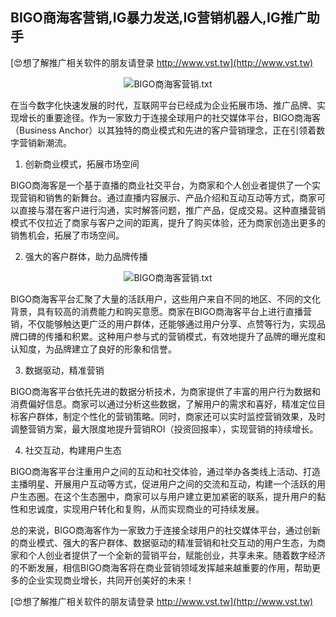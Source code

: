 ## **BIGO商海客营销,IG暴力发送,IG营销机器人,IG推广助手**

[😍想了解推广相关软件的朋友请登录 http://www.vst.tw](http://www.vst.tw)

 <center><img src="https://vst.tw/MP4/tuiguang/png/3.png" alt="BIGO商海客营销.txt"></center>

在当今数字化快速发展的时代，互联网平台已经成为企业拓展市场、推广品牌、实现增长的重要途径。作为一家致力于连接全球用户的社交媒体平台，BIGO商海客（Business Anchor）以其独特的商业模式和先进的客户营销理念，正在引领着数字营销新潮流。

1. 创新商业模式，拓展市场空间

BIGO商海客是一个基于直播的商业社交平台，为商家和个人创业者提供了一个实现营销和销售的新舞台。通过直播内容展示、产品介绍和互动互动等方式，商家可以直接与潜在客户进行沟通，实时解答问题，推广产品，促成交易。这种直播营销模式不仅拉近了商家与客户之间的距离，提升了购买体验，还为商家创造出更多的销售机会，拓展了市场空间。

2. 强大的客户群体，助力品牌传播

 <center><img src="https://vst.tw/MP4/tuiguang/png/3.png" alt="BIGO商海客营销.txt"></center>

BIGO商海客平台汇聚了大量的活跃用户，这些用户来自不同的地区、不同的文化背景，具有较高的消费能力和购买意愿。商家在BIGO商海客平台上进行直播营销，不仅能够触达更广泛的用户群体，还能够通过用户分享、点赞等行为，实现品牌口碑的传播和积累。这种用户参与式的营销模式，有效地提升了品牌的曝光度和认知度，为品牌建立了良好的形象和信誉。

3. 数据驱动，精准营销

BIGO商海客平台依托先进的数据分析技术，为商家提供了丰富的用户行为数据和消费偏好信息。商家可以通过分析这些数据，了解用户的需求和喜好，精准定位目标客户群体，制定个性化的营销策略。同时，商家还可以实时监控营销效果，及时调整营销方案，最大限度地提升营销ROI（投资回报率），实现营销的持续增长。

4. 社交互动，构建用户生态

BIGO商海客平台注重用户之间的互动和社交体验，通过举办各类线上活动、打造主播明星、开展用户互动等方式，促进用户之间的交流和互动，构建一个活跃的用户生态圈。在这个生态圈中，商家可以与用户建立更加紧密的联系，提升用户的黏性和忠诚度，实现用户转化和复购，从而实现商业的可持续发展。

总的来说，BIGO商海客作为一家致力于连接全球用户的社交媒体平台，通过创新的商业模式、强大的客户群体、数据驱动的精准营销和社交互动的用户生态，为商家和个人创业者提供了一个全新的营销平台，赋能创业，共享未来。随着数字经济的不断发展，相信BIGO商海客将在商业营销领域发挥越来越重要的作用，帮助更多的企业实现商业增长，共同开创美好的未来！

[😍想了解推广相关软件的朋友请登录 http://www.vst.tw](http://www.vst.tw)



